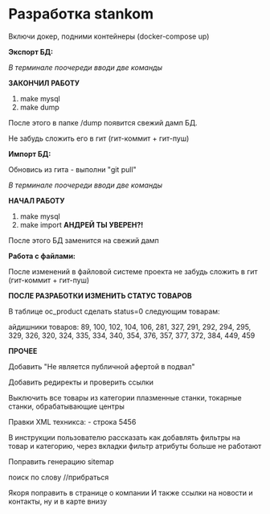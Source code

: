 # Разработка stankom

Включи докер, подними контейнеры (docker-compose up)

**Экспорт БД:**

_В терминале поочереди вводи две команды_

**ЗАКОНЧИЛ РАБОТУ**
1) make mysql
2) make dump

После этого в папке /dump появится свежий дамп БД.

Не забудь сложить его в гит
(гит-коммит + гит-пуш)

**Импорт БД:**

Обновись из гита - выполни "git pull"

_В терминале поочереди вводи две команды_

**НАЧАЛ РАБОТУ**
1) make mysql
2) make import **АНДРЕЙ ТЫ УВЕРЕН?!**

После этого БД заменится на свежий дамп

**Работа с файлами:**

После изменений в файловой системе проекта не забудь сложить в гит
(гит-коммит + гит-пуш)

**ПОСЛЕ РАЗРАБОТКИ ИЗМЕНИТЬ СТАТУС ТОВАРОВ**

В таблице oc_product сделать status=0 следующим товарам:

айдишники товаров: 89, 100, 102, 104, 106, 281, 327, 291, 292, 294, 295, 329, 326, 320, 324, 335, 334, 340, 354, 376, 357, 377, 372, 384, 449, 459






**ПРОЧЕЕ**

Добавить "Не является публичной афертой в подвал"

Добавить редиректы и проверить ссылки

Выключить все товары из категории плазменные станки, токарные станки, обрабатывающие центры

Правки XML техникса:
<file path="catalog/controller/product/product.php"> - строка 5456

В инструкции пользователю рассказать как добавлять фильтры на товар и категорию, через вкладки фильтр
атрибуты больше не работают

Поправить генерацию sitemap

поиск по слову //прибраться

Якоря поправить в странице о компании
И также ссылки на новости и контакты, ну и в карте внизу